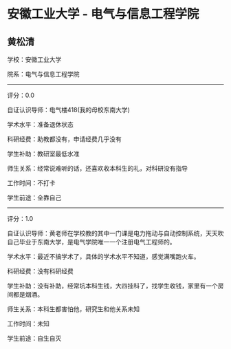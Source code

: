 # 安徽工业大学 - 电气与信息工程学院

## 黄松清

学校：安徽工业大学

院系：电气与信息工程学院

* * *

评分：0.0

自证认识导师：电气楼418(我的母校东南大学)

学术水平：准备退休状态

科研经费：助教都没有，申请经费几乎没有

学生补助：教研室最低水准

师生关系：经常说难听的话，还喜欢收本科生的礼，对科研没有指导

工作时间：不打卡

学生前途：全靠自己

* * *

评分：1.0

自证认识导师：黄老师在学校教的其中一门课是电力拖动与自动控制系统，天天吹自己毕业于东南大学，是电气学院唯一一个注册电气工程师的。

学术水平：最近不搞学术了，具体的学术水平不知道，感觉满嘴跑火车。

科研经费：没有科研经费

学生补助：没有补助，经常坑本科生钱，大四挂科了，找学生收钱，家里有一个房间都是烟酒。

师生关系：本科生都害怕他，研究生和他关系未知

工作时间：未知

学生前途：自生自灭
